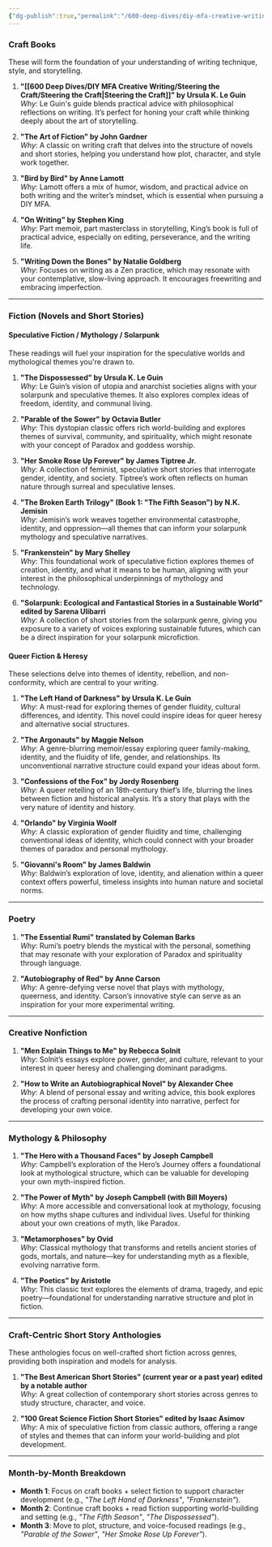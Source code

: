 ```yaml
---
{"dg-publish":true,"permalink":"/600-deep-dives/diy-mfa-creative-writing/diy-mfa-in-creative-writing-semester-1-booklist/"}
---
```


### **Craft Books**

These will form the foundation of your understanding of writing technique, style, and storytelling.

1. **"[[600 Deep Dives/DIY MFA Creative Writing/Steering the Craft/Steering the Craft\|Steering the Craft]]" by Ursula K. Le Guin**  
    _Why_: Le Guin's guide blends practical advice with philosophical reflections on writing. It’s perfect for honing your craft while thinking deeply about the art of storytelling.
    
2. **"The Art of Fiction" by John Gardner**  
    _Why_: A classic on writing craft that delves into the structure of novels and short stories, helping you understand how plot, character, and style work together.
    
3. **"Bird by Bird" by Anne Lamott**  
    _Why_: Lamott offers a mix of humor, wisdom, and practical advice on both writing and the writer’s mindset, which is essential when pursuing a DIY MFA.
    
4. **"On Writing" by Stephen King**  
    _Why_: Part memoir, part masterclass in storytelling, King’s book is full of practical advice, especially on editing, perseverance, and the writing life.
    
5. **"Writing Down the Bones" by Natalie Goldberg**  
    _Why_: Focuses on writing as a Zen practice, which may resonate with your contemplative, slow-living approach. It encourages freewriting and embracing imperfection.
    

---

### **Fiction (Novels and Short Stories)**

#### **Speculative Fiction / Mythology / Solarpunk**

These readings will fuel your inspiration for the speculative worlds and mythological themes you're drawn to.

1. **"The Dispossessed" by Ursula K. Le Guin**  
    _Why_: Le Guin’s vision of utopia and anarchist societies aligns with your solarpunk and speculative themes. It also explores complex ideas of freedom, identity, and communal living.
    
2. **"Parable of the Sower" by Octavia Butler**  
    _Why_: This dystopian classic offers rich world-building and explores themes of survival, community, and spirituality, which might resonate with your concept of Paradox and goddess worship.
    
3. **"Her Smoke Rose Up Forever" by James Tiptree Jr.**  
    _Why_: A collection of feminist, speculative short stories that interrogate gender, identity, and society. Tiptree’s work often reflects on human nature through surreal and speculative lenses.
    
4. **"The Broken Earth Trilogy" (Book 1: "The Fifth Season") by N.K. Jemisin**  
    _Why_: Jemisin’s work weaves together environmental catastrophe, identity, and oppression—all themes that can inform your solarpunk mythology and speculative narratives.
    
5. **"Frankenstein" by Mary Shelley**  
    _Why_: This foundational work of speculative fiction explores themes of creation, identity, and what it means to be human, aligning with your interest in the philosophical underpinnings of mythology and technology.
    
6. **"Solarpunk: Ecological and Fantastical Stories in a Sustainable World" edited by Sarena Ulibarri**  
    _Why_: A collection of short stories from the solarpunk genre, giving you exposure to a variety of voices exploring sustainable futures, which can be a direct inspiration for your solarpunk microfiction.
    

#### **Queer Fiction & Heresy**

These selections delve into themes of identity, rebellion, and non-conformity, which are central to your writing.

1. **"The Left Hand of Darkness" by Ursula K. Le Guin**  
    _Why_: A must-read for exploring themes of gender fluidity, cultural differences, and identity. This novel could inspire ideas for queer heresy and alternative social structures.
    
2. **"The Argonauts" by Maggie Nelson**  
    _Why_: A genre-blurring memoir/essay exploring queer family-making, identity, and the fluidity of life, gender, and relationships. Its unconventional narrative structure could expand your ideas about form.
    
3. **"Confessions of the Fox" by Jordy Rosenberg**  
    _Why_: A queer retelling of an 18th-century thief’s life, blurring the lines between fiction and historical analysis. It’s a story that plays with the very nature of identity and history.
    
4. **"Orlando" by Virginia Woolf**  
    _Why_: A classic exploration of gender fluidity and time, challenging conventional ideas of identity, which could connect with your broader themes of paradox and personal mythology.
    
5. **"Giovanni's Room" by James Baldwin**  
    _Why_: Baldwin’s exploration of love, identity, and alienation within a queer context offers powerful, timeless insights into human nature and societal norms.
    

---

### **Poetry**

1. **"The Essential Rumi" translated by Coleman Barks**  
    _Why_: Rumi’s poetry blends the mystical with the personal, something that may resonate with your exploration of Paradox and spirituality through language.
    
2. **"Autobiography of Red" by Anne Carson**  
    _Why_: A genre-defying verse novel that plays with mythology, queerness, and identity. Carson’s innovative style can serve as an inspiration for your more experimental writing.
    

---

### **Creative Nonfiction**

1. **"Men Explain Things to Me" by Rebecca Solnit**  
    _Why_: Solnit’s essays explore power, gender, and culture, relevant to your interest in queer heresy and challenging dominant paradigms.
    
2. **"How to Write an Autobiographical Novel" by Alexander Chee**  
    _Why_: A blend of personal essay and writing advice, this book explores the process of crafting personal identity into narrative, perfect for developing your own voice.
    

---

### **Mythology & Philosophy**

1. **"The Hero with a Thousand Faces" by Joseph Campbell**  
    _Why_: Campbell’s exploration of the Hero’s Journey offers a foundational look at mythological structure, which can be valuable for developing your own myth-inspired fiction.
    
2. **"The Power of Myth" by Joseph Campbell (with Bill Moyers)**  
    _Why_: A more accessible and conversational look at mythology, focusing on how myths shape cultures and individual lives. Useful for thinking about your own creations of myth, like Paradox.
    
3. **"Metamorphoses" by Ovid**  
    _Why_: Classical mythology that transforms and retells ancient stories of gods, mortals, and nature—key for understanding myth as a flexible, evolving narrative form.
    
4. **"The Poetics" by Aristotle**  
    _Why_: This classic text explores the elements of drama, tragedy, and epic poetry—foundational for understanding narrative structure and plot in fiction.
    

---

### **Craft-Centric Short Story Anthologies**

These anthologies focus on well-crafted short fiction across genres, providing both inspiration and models for analysis.

1. **"The Best American Short Stories" (current year or a past year) edited by a notable author**  
    _Why_: A great collection of contemporary short stories across genres to study structure, character, and voice.
    
2. **"100 Great Science Fiction Short Stories" edited by Isaac Asimov**  
    _Why_: A mix of speculative fiction from classic authors, offering a range of styles and themes that can inform your world-building and plot development.
    

---

### **Month-by-Month Breakdown**

- **Month 1**: Focus on craft books + select fiction to support character development (e.g., _"The Left Hand of Darkness"_, _"Frankenstein"_).
- **Month 2**: Continue craft books + read fiction supporting world-building and setting (e.g., _"The Fifth Season"_, _"The Dispossessed"_).
- **Month 3**: Move to plot, structure, and voice-focused readings (e.g., _"Parable of the Sower"_, _"Her Smoke Rose Up Forever"_).